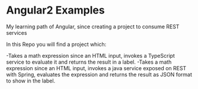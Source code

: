 # Angular2 Examples
My learning path of Angular, since creating a project to consume REST services

In this Repo you will find a project which:

-Takes a math expression since an HTML input, invokes a TypeScript service to evaluate it and returns the result in a label.
-Takes a math expression since an HTML input, invokes a java service exposed on REST with Spring, evaluates the expression and returns the result as JSON format to show in the label.
